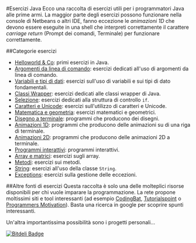 #Esercizi Java
Ecco una raccolta di esercizi utili per i programmatori Java alle prime armi. La maggior parte degli esercizi possono funzionare nella console di Netbeans o altri IDE, fanno eccezione le *animazioni 1D* che devono essere eseguite in una shell che interpreti correttamente il carattere *carriage return* (Prompt dei comandi, Terminale) per funzionare correttamente.

##Categorie esercizi


- [Helloworld & Co](base.md): primi esercizi in Java.
- [Argomenti da linea di comando](args.md): esercizi dedicati all'uso di argomenti da linea di comando.
- [Variabili e tipi di dati](var.md): esercizi sull'uso di variabili e sui tipi di dato fondamentali.
- [Classi Wrapper](wrapper.md): esercizi dedicati alle classi wrapper di Java. 
- [Selezione](ifelse.md): esercizi dedicati alla struttura di controllo `if`. 
- [Caratteri e Unicode](char.md): esercizi sull'utilizzo di caratteri e Unicode.
- [Matematica e geometria](math.md): esercizi matematici e geometrici. 
- [Disegno a terminale](disegni.md): programmi che producono dei disegni.
- [Animazioni 1D](anim1D.md): programmi che producono delle animazioni su di una riga di terminale.
- [Animazioni 2D](anim2D.md): programmi che producono delle animazioni 2D a terminale.
- [Programmi interattivi](interactive.md): programmi interattivi.
- [Array e matrici](array.md): esercizi sugli array.
- [Metodi](metodi.md): esercizi sui metodi.
- [String](stringhe.md): esercizi all'uso della classe `String`.
- [Exceptions](exceptions.md): esercizi sulla gestione delle eccezioni.


##Altre fonti di esercizi
Questa raccolta &egrave; solo una delle molteplici risorse disponibili per chi vuole imparare la programmazione. La rete propone moltissimi siti e tool interessanti (ad esempio [CodingBat](http://codingbat.com/java), [Tutorialspoint](http://www.tutorialspoint.com/compile_java8_online.php) o [Programmers Motivation](http://blog.programmersmotivation.com/2014/07/09/list-projects/)). Basta una ricerca in google per scoprire spunti interessanti. 

Un'altra importantissima possibilità sono i progetti personali...

[![Bitdeli Badge](https://d2weczhvl823v0.cloudfront.net/gitalb/eserciziario/trend.png)](https://bitdeli.com/free "Bitdeli Badge")

